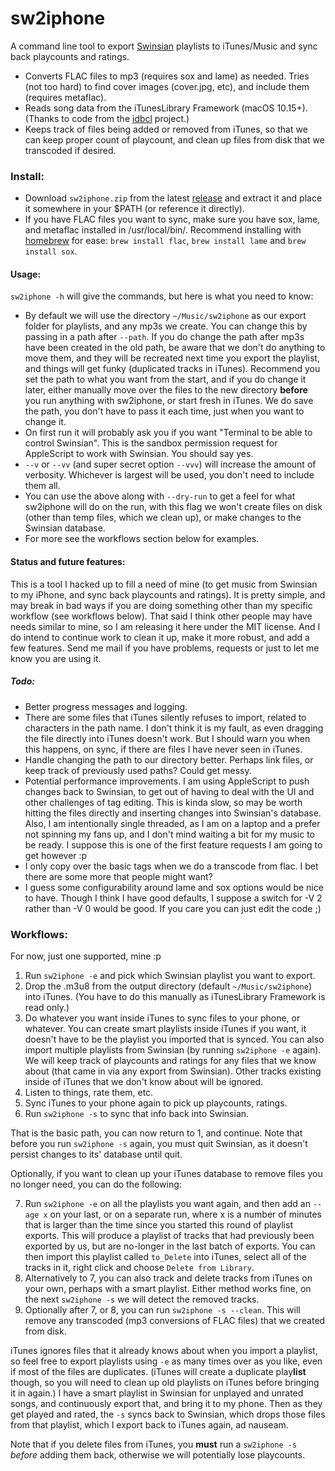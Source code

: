 # sw2iphone
A command line tool to export [Swinsian](https://swinsian.com/) playlists to iTunes/Music and sync back playcounts and ratings.
* Converts FLAC files to mp3 (requires sox and lame) as needed. Tries (not too hard) to find cover images (cover.jpg, etc), and include them (requires metaflac).
* Reads song data from the iTunesLibrary Framework (macOS 10.15+). (Thanks to code from the [idbcl](https://github.com/jmkerr/idbcl/) project.)
* Keeps track of files being added or removed from iTunes, so that we can keep proper count of playcount, and clean up files from disk that we transcoded if desired.
### Install:
* Download `sw2iphone.zip` from the latest [release](https://github.com/akda5id/sw2iphone/releases/latest/download/sw2iphone.zip) and extract it and place it somewhere in your $PATH (or reference it directly).
* If you have FLAC files you want to sync, make sure you have sox, lame, and metaflac installed in /usr/local/bin/. Recommend installing with [homebrew](https://brew.sh/) for ease: `brew install flac`,  `brew install lame` and `brew install sox`.
#### Usage:
`sw2iphone -h` will give the commands, but here is what you need to know:
* By default we will use the directory `~/Music/sw2iphone` as our export folder for playlists, and any mp3s we create. You can change this by passing in a path after `--path`. If you do change the path after mp3s have been created in the old path, be aware that we don't do anything to move them, and they will be recreated next time you export the playlist, and things will get funky (duplicated tracks in iTunes). Recommend you set the path to what you want from the start, and if you do change it later, either manually move over the files to the new directory **before** you run anything with sw2iphone, or start fresh in iTunes. We do save the path, you don't have to pass it each time, just when you want to change it.
* On first run it will probably ask you if you want "Terminal to be able to control Swinsian". This is the sandbox permission request for AppleScript to work with Swinsian. You should say yes.
*  `--v` or `--vv` (and super secret option `--vvv`) will increase the amount of verbosity. Whichever is largest will be used, you don't need to include them all.
*  You can use the above along with `--dry-run` to get a feel for what sw2iphone will do on the run, with this flag we won't create files on disk (other than temp files, which we clean up), or make changes to the Swinsian database.
*  For more see the workflows section below for examples.
#### Status and future features:
This is a tool I hacked up to fill a need of mine (to get music from Swinsian to my iPhone, and sync back playcounts and ratings). It is pretty simple, and may break in bad ways if you are doing something other than my specific workflow (see workflows below). That said I think other people may have needs similar to mine, so I am releasing it here under the MIT license. And I do intend to continue work to clean it up, make it more robust, and add a few features. Send me mail if you have problems, requests or just to let me know you are using it.
##### Todo:
* Better progress messages and logging.
* There are some files that iTunes silently refuses to import, related to characters in the path name. I don't think it is my fault, as even dragging the file directly into iTunes doesn't work. But I should warn you when this happens, on sync, if there are files I have never seen in iTunes.
* Handle changing the path to our directory better. Perhaps link files, or keep track of previously used paths? Could get messy.
* Potential performance improvements. I am using AppleScript to push changes back to Swinsian, to get out of having to deal with the UI and other challenges of tag editing. This is kinda slow, so may be worth hitting the files directly and inserting changes into Swinsian's database. Also, I am intentionally single threaded, as I am on a laptop and a prefer not spinning my fans up, and I don't mind waiting a bit for my music to be ready. I suppose this is one of the first feature requests I am going to get however :p
* I only copy over the basic tags when we do a transcode from flac. I bet there are some more that people might want?
* I guess some configurability around lame and sox options would be nice to have. Though I think I have good defaults, I suppose a switch for -V 2 rather than -V 0 would be good. If you care you can just edit the code ;)
### Workflows:
For now, just one supported, mine :p
1) Run `sw2iphone -e` and pick which Swinsian playlist you want to export.
2) Drop the .m3u8 from the output directory (default `~/Music/sw2iphone`) into iTunes. (You have to do this manually as iTunesLibrary Framework is read only.)
3) Do whatever you want inside iTunes to sync files to your phone, or whatever. You can create smart playlists inside iTunes if you want, it doesn't have to be the playlist you imported that is synced. You can also import multiple playlists from Swinsian (by running `sw2iphone -e` again). We will keep track of playcounts and ratings for any files that we know about (that came in via any export from Swinsian). Other tracks existing inside of iTunes that we don't know about will be ignored.
4) Listen to things, rate them, etc.
5) Sync iTunes to your phone again to pick up playcounts, ratings.
6) Run `sw2iphone -s` to sync that info back into Swinsian.

That is the basic path, you can now return to 1, and continue. Note that before you run `sw2iphone -s`  again, you must quit Swinsian, as it doesn't persist changes to its' database until quit.

Optionally, if you want to clean up your iTunes database to remove files you no longer need, you can do the following:

7) Run `sw2iphone -e` on all the playlists you want again, and then add an `--age x` on your last, or on a separate run, where x is a number of minutes that is larger than the time since you started this round of playlist exports. This will produce a playlist of tracks that had previously been exported by us, but are no-longer in the last batch of exports. You can then import this playlist called `to_Delete` into iTunes, select all of the tracks in it, right click and choose `Delete from Library`.
8) Alternatively to 7, you can also track and delete tracks from iTunes on your own, perhaps with a smart playlist. Either method works fine, on the next `sw2iphone -s` we will detect the removed tracks. 
9) Optionally after 7, or 8, you can run `sw2iphone -s --clean`. This will remove any transcoded (mp3 conversions of FLAC files) that we created from disk.

iTunes ignores files that it already knows about when you import a playlist, so feel free to export playlists using `-e` as many times over as you like, even if most of the files are duplicates. (iTunes will create a duplicate play**list** though, so you will need to clean up old playlists on iTunes before bringing it in again.) I have a smart playlist in Swinsian for unplayed and unrated songs, and continuously export that, and bring it to my phone. Then as they get played and rated, the `-s` syncs back to Swinsian, which drops those files from that playlist, which I export back to iTunes again, ad nauseam.

Note that if you delete files from iTunes, you **must** run a `sw2iphone -s` *before* adding them back, otherwise we will potentially lose playcounts.
